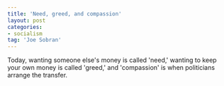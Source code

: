 ```yaml
---
title: 'Need, greed, and compassion'
layout: post
categories:
- socialism
tag: 'Joe Sobran'
---
```


Today, wanting someone else's money is called 'need,' wanting to keep your own money is called 'greed,' and 'compassion' is when politicians arrange the transfer.